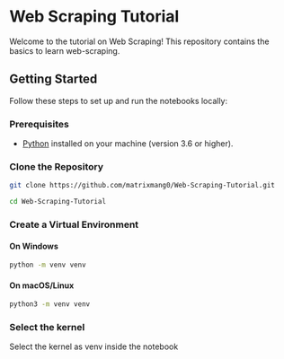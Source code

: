 # Web Scraping Tutorial

Welcome to the tutorial on Web Scraping! This repository contains the basics to learn web-scraping.

## Getting Started

Follow these steps to set up and run the notebooks locally:

### Prerequisites

- [Python](https://www.python.org/) installed on your machine (version 3.6 or higher).

### Clone the Repository

```bash
git clone https://github.com/matrixmang0/Web-Scraping-Tutorial.git

cd Web-Scraping-Tutorial
```

### Create a Virtual Environment

#### On Windows
```bash
python -m venv venv
```

#### On macOS/Linux
```bash
python3 -m venv venv
```

### Select the kernel

Select the kernel as venv inside the notebook